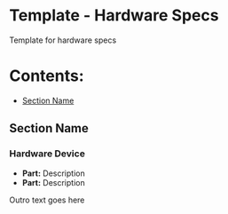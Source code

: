 <!-- ======================================== template-specs.md Start ======================================== -->


<!-- ------------------------------ Intro Start ------------------------------ -->

# Template - Hardware Specs

Template for hardware specs

<!-- ------------------------------ Intro End ------------------------------ -->


<!-- ------------------------------ Overview Start ------------------------------ -->

# Contents:

 - [Section Name](#Section-Name)

<!-- ------------------------------ Overview Start ------------------------------ -->


<!-- ------------------------------ Section Start ------------------------------ -->

## Section Name

### Hardware Device

* **Part:** Description
* **Part:** Description

<!-- ------------------------------ Section End ------------------------------ -->


<!-- ------------------------------ Outro Start ------------------------------ -->

Outro text goes here

<!-- ------------------------------ Outro End ------------------------------ -->


<!-- ======================================== template-specs.md End ======================================== -->
